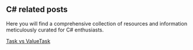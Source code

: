 ## C# related posts

Here you will find a comprehensive collection of resources and information meticulously curated for C# enthusiasts.

<div class="row g-0 my-5">
    <div class="list-group card col-lg-4 col-md-6">
        <a href="task-yoki-valuetask.md" class="list-group-item list-group-item-action">Task vs ValueTask</a>
    </div>
</div>